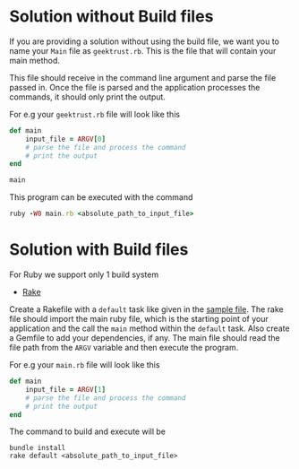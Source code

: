 # Solution without Build files

If you are providing a solution without using the build file, we want you to name your `Main` file as `geektrust.rb`. This is the file that will contain your main method.

This file should receive in the command line argument and parse the file passed in. Once the file is parsed and the application processes the commands, it should only print the output.

For e.g your `geektrust.rb` file will look like this

```ruby
def main
    input_file = ARGV[0]
    # parse the file and process the command
    # print the output
end

main
```

This program can be executed with the command 
```ruby
ruby -W0 main.rb <absolute_path_to_input_file>
```

# Solution with Build files

For Ruby we support only 1 build system

* [Rake](https://github.com/ruby/rake)


Create a Rakefile with a `default` task like given in the [sample file](Rakefile). The rake file should import the main ruby file, which is the starting point of your application and the call the `main` method within the `default` task. Also create a Gemfile to add your dependencies, if any. The main file should read the file path from the `ARGV` variable and then execute the program. 

For e.g your `main.rb` file will look like this

```ruby
def main
    input_file = ARGV[1]
    # parse the file and process the command
    # print the output
end
```

The command to build and execute will be 

```
bundle install
rake default <absolute_path_to_input_file>
```

